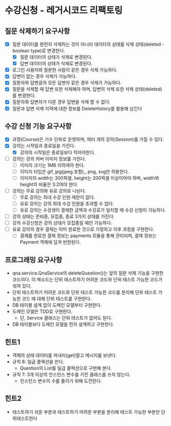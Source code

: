 # 수강신청 - 레거시코드 리팩토링

## 질문 삭제하기 요구사항
-[x] 질문 데이터를 완전히 삭제하는 것이 아니라 데이터의 상태를 삭제 상태(deleted - boolean type)로 변경한다.
  - [x] 질문 데이터의 상태가 삭제로 변경된다.
  - [x] 답변 데이터의 상태가 삭제로 변경된다.
-[x] 로그인 사용자와 질문한 사람이 같은 경우 삭제 가능하다.
-[x] 답변이 없는 경우 삭제가 가능하다.
-[x] 질문자와 답변글의 모든 답변자 같은 경우 삭제가 가능하다.
-[x] 질문을 삭제할 때 답변 또한 삭제해야 하며, 답변의 삭제 또한 삭제 상태(deleted)를 변경한다.
-[x] 질문자와 답변자가 다른 경우 답변을 삭제 할 수 없다.
-[x] 질문과 답변 삭제 이력에 대한 정보를 DeleteHistory를 활용해 남긴다

## 수강 신청 기능 요구사항
-[x] 과정(Course)은 기수 단위로 운영하며, 여러 개의 강의(Session)를 가질 수 있다.
-[x] 강의는 시작일과 종료일을 가진다.
  -[x] 강의의 시작일은 종료일보다 작아야한다.
-[ ] 강의는 강의 커버 이미지 정보를 가진다.
  -[ ] 이미지 크기는 1MB 이하여야 한다.
  -[ ] 이미지 타입은 gif, jpg(jpeg 포함),, png, svg만 허용한다.
  -[ ] 이미지의 width는 300픽셀, height는 200픽셀 이상이어야 하며, width와 height의 비율은 3:2여야 한다.
-[ ] 강의는 무료 강의와 유료 강의로 나뉜다.
  -[ ] 무료 강의는 최대 수강 인원 제한이 없다.
  -[ ] 유료 강의는 강의 최대 수강 인원을 초과할 수 없다.
  -[ ] 유료 강의는 수강생이 결제한 금액과 수강료가 일치할 때 수강 신청이 가능하다.
-[ ] 강의 상태는 준비중, 모집중, 종료 3가지 상태를 가진다.
-[ ] 강의 수강신청은 강의 상태가 모집중일 때만 가능하다.
-[ ] 유료 강의의 경우 결제는 이미 완료한 것으로 가정하고 이후 과정을 구현한다.
  -[ ] 결제를 완료한 결제 정보는 payments 모듈을 통해 관리되며, 결제 정보는 Payment 객체에 담겨 반한된다.

## 프로그래밍 요구사항
- qna.service.QnaService의 deleteQuestion()는 앞의 질문 삭제 기능을 구현한 코드이다. 
이 메소드는 단위 테스트하기 어려운 코드와 단위 테스트 가능한 코드가 섞여 있다.
- 단위 테스트하기 어려운 코드와 단위 테스트 가능한 코드를 분리해 단위 테스트 가능한 코드 에
대해 단위 테스트를 구현한다.
- DB 테이블 설계 없이 도메인 모델부터 구현한다.
- 도메인 모델은 TDD로 구현한다.
  - 단, Service 클래스는 단위 테스트가 없어도 된다.
- DB 테이블보다 도메인 모델을 먼저 설계하고 구현한다.

## 힌트1
- 객체의 상태 데이터를 꺼내지(get)말고 메시지를 보낸다.
- 규칙 8: 일급 콜렉션을 쓴다.
  - Question의 List<Answer>를 일급 콜렉션으로 구현해 본다.
- 규칙 7: 3개 이상의 인스턴스 변수를 가진 클래스를 쓰지 않는다.
  - 인스턴스 변수의 수를 줄이기 위해 도전한다. 
  
## 힌트2
- 테스트하기 쉬운 부분과 테스트하기 어려운 부분을 분리해 테스트 가능한 부분만 단위테스트한다
